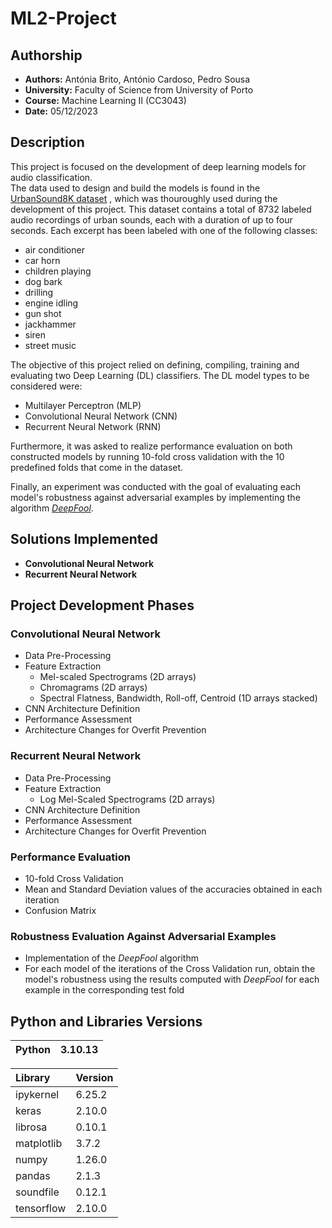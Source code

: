 # ML2-Project

## Authorship

- **Authors:** Antónia Brito, António Cardoso, Pedro Sousa
- **University:** Faculty of Science from University of Porto
- **Course:** Machine Learning II (CC3043)
- **Date:** 05/12/2023

## Description

This project is focused on the development of deep learning models for audio classification.  
The data used to design and build the models is found in the [UrbanSound8K dataset](https://urbansounddataset.weebly.com/urbansound8k.html) , which was thouroughly used during the development of this project. This dataset contains a total of 8732 labeled audio recordings of urban sounds, each with a duration of up to four seconds. Each excerpt has been labeled with one of the following classes:
- air conditioner
- car horn
- children playing
- dog bark
- drilling
- engine idling
- gun shot
- jackhammer
- siren
- street music

The objective of this project relied on defining, compiling, training and evaluating two Deep Learning (DL) classifiers. The DL model types to be considered were:
- Multilayer Perceptron (MLP)
- Convolutional Neural Network (CNN)
- Recurrent Neural Network (RNN)

Furthermore, it was asked to realize performance evaluation on both constructed models by running 10-fold cross validation with the 10 predefined folds that come in the dataset.

Finally, an experiment was conducted with the goal of evaluating each model's robustness against adversarial examples by implementing the algorithm _[DeepFool](https://openaccess.thecvf.com/content_cvpr_2016/papers/Moosavi-Dezfooli_DeepFool_A_Simple_CVPR_2016_paper.pdf)_.

## Solutions Implemented

- **Convolutional Neural Network**
- **Recurrent Neural Network**

## Project Development Phases

### Convolutional Neural Network
- Data Pre-Processing
- Feature Extraction
  + Mel-scaled Spectrograms (2D arrays)
  + Chromagrams (2D arrays)
  + Spectral Flatness, Bandwidth, Roll-off, Centroid (1D arrays stacked)
- CNN Architecture Definition
- Performance Assessment
- Architecture Changes for Overfit Prevention

### Recurrent Neural Network
- Data Pre-Processing
- Feature Extraction
  + Log Mel-Scaled Spectrograms (2D arrays)
- CNN Architecture Definition
- Performance Assessment
- Architecture Changes for Overfit Prevention

### Performance Evaluation
- 10-fold Cross Validation
- Mean and Standard Deviation values of the accuracies obtained in each iteration
- Confusion Matrix

### Robustness Evaluation Against Adversarial Examples
- Implementation of the _DeepFool_ algorithm
- For each model of the iterations of the Cross Validation run, obtain the model's robustness using the results computed with _DeepFool_ for each example in the corresponding test fold

## Python and Libraries Versions

| Python | 3.10.13 |
|:------:|:-------:| 

| Library | Version |
|:--------|:--------|
| ipykernel | 6.25.2 |
| keras | 2.10.0 |
| librosa | 0.10.1 |
| matplotlib | 3.7.2 |
| numpy | 1.26.0 |
| pandas | 2.1.3 |
| soundfile | 0.12.1 |
| tensorflow | 2.10.0 |
